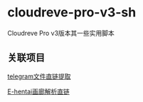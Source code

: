 # cloudreve-pro-v3-sh
Cloudreve Pro v3版本其一些实用脚本

## 关联项目
[telegram文件直链提取](https://github.com/EverythingSuckz/TG-FileStreamBot) 

[E-hentai画廊解析直链](https://github.com/z-mio/ehentai_bot)
